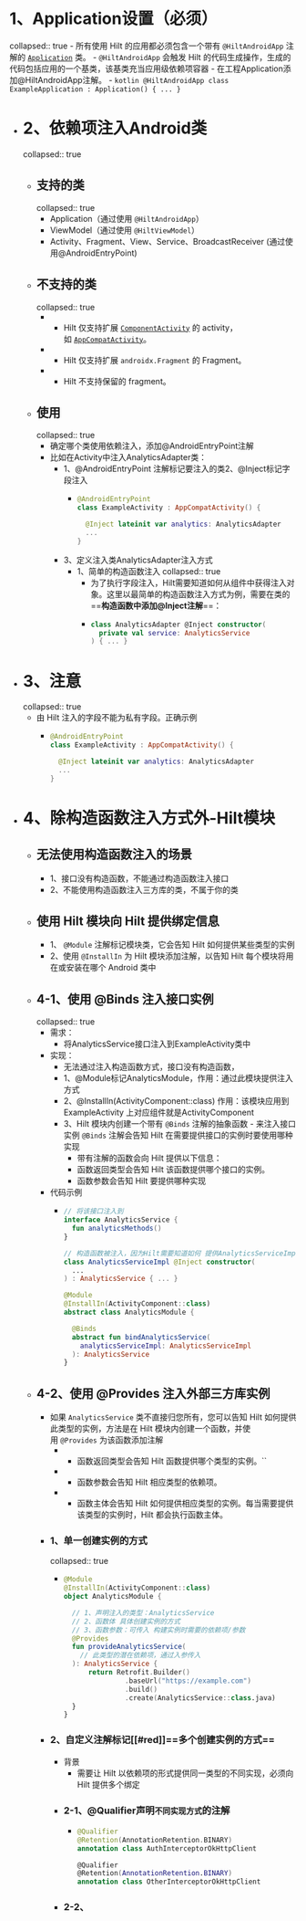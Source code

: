 # 1、Application设置（必须）
collapsed:: true
	- 所有使用 Hilt 的应用都必须包含一个带有 `@HiltAndroidApp` 注解的 [`Application`](https://developer.android.com/reference/android/app/Application?hl=zh-cn) 类。
	- `@HiltAndroidApp` 会触发 Hilt 的代码生成操作，生成的代码包括应用的一个基类，该基类充当应用级依赖项容器
	- 在工程Application添加@HiltAndroidApp注解。
		- ```kotlin
		  @HiltAndroidApp
		  class ExampleApplication : Application() { ... }
		  ```
- # 2、依赖项注入Android类
  collapsed:: true
	- ## 支持的类
	  collapsed:: true
		- Application（通过使用 `@HiltAndroidApp`）
		- ViewModel（通过使用 `@HiltViewModel`）
		- Activity、Fragment、View、Service、BroadcastReceiver (通过使用@AndroidEntryPoint)
	- ## 不支持的类
	  collapsed:: true
		- - Hilt 仅支持扩展 [`ComponentActivity`](https://developer.android.com/reference/kotlin/androidx/activity/ComponentActivity?hl=zh-cn) 的 activity，如 [`AppCompatActivity`](https://developer.android.com/reference/kotlin/androidx/appcompat/app/AppCompatActivity?hl=zh-cn)。
		- - Hilt 仅支持扩展 `androidx.Fragment` 的 Fragment。
		- - Hilt 不支持保留的 fragment。
	- ## 使用
	  collapsed:: true
		- 确定哪个类使用依赖注入，添加@AndroidEntryPoint注解
		- 比如在Activity中注入AnalyticsAdapter类：
			- 1、@AndroidEntryPoint 注解标记要注入的类2、@Inject标记字段注入
				- ```kotlin
				  @AndroidEntryPoint
				  class ExampleActivity : AppCompatActivity() {
				  
				    @Inject lateinit var analytics: AnalyticsAdapter
				    ...
				  }
				  ```
			- 3、定义注入类AnalyticsAdapter注入方式
				- 1、简单的构造函数注入
				  collapsed:: true
					- 为了执行字段注入，Hilt需要知道如何从组件中获得注入对象。这里以最简单的构造函数注入方式为例，需要在类的==**构造函数中添加@Inject注解**==：
					- ```kotlin
					  class AnalyticsAdapter @Inject constructor(
					    private val service: AnalyticsService
					  ) { ... }
					  ```
- # 3、注意
  collapsed:: true
	- 由 Hilt 注入的字段不能为私有字段。正确示例
		- ```kotlin
		  @AndroidEntryPoint
		  class ExampleActivity : AppCompatActivity() {
		  
		    @Inject lateinit var analytics: AnalyticsAdapter
		    ...
		  }
		  ```
- # 4、除构造函数注入方式外-Hilt模块
	- ## 无法使用构造函数注入的场景
		- 1、接口没有构造函数，不能通过构造函数注入接口
		- 2、不能使用构造函数注入三方库的类，不属于你的类
	- ## 使用 Hilt 模块向 Hilt 提供绑定信息
		- 1、 `@Module` 注解标记模块类，它会告知 Hilt 如何提供某些类型的实例
		- 2、使用 `@InstallIn` 为 Hilt 模块添加注解，以告知 Hilt 每个模块将用在或安装在哪个 Android 类中
	- ##  4-1、使用 @Binds 注入接口实例
	  collapsed:: true
		- 需求：
			- 将AnalyticsService接口注入到ExampleActivity类中
		- 实现：
			- 无法通过注入构造函数方式，接口没有构造函数，
			- 1、@Module标记AnalyticsModule，作用：通过此模块提供注入方式
			- 2、@InstallIn(ActivityComponent::class) 作用：该模块应用到 ExampleActivity 上对应组件就是ActivityComponent
			- 3、Hilt 模块内创建一个带有 `@Binds` 注解的抽象函数 - 来注入接口实例    `@Binds` 注解会告知 Hilt 在需要提供接口的实例时要使用哪种实现
				- 带有注解的函数会向 Hilt 提供以下信息：
				- 函数返回类型会告知 Hilt 该函数提供哪个接口的实例。
				- 函数参数会告知 Hilt 要提供哪种实现
		- 代码示例
			- ```kotlin
			  // 将该接口注入到
			  interface AnalyticsService {
			    fun analyticsMethods()
			  }
			  
			  // 构造函数被注入，因为Hilt需要知道如何 提供AnalyticsServiceImpl的实例
			  class AnalyticsServiceImpl @Inject constructor(
			    ...
			  ) : AnalyticsService { ... }
			  
			  @Module
			  @InstallIn(ActivityComponent::class)
			  abstract class AnalyticsModule {
			  
			    @Binds
			    abstract fun bindAnalyticsService(
			      analyticsServiceImpl: AnalyticsServiceImpl
			    ): AnalyticsService
			  }
			  ```
	- ## 4-2、使用 @Provides 注入外部三方库实例
		- 如果 `AnalyticsService` 类不直接归您所有，您可以告知 Hilt 如何提供此类型的实例，方法是在 Hilt 模块内创建一个函数，并使用 `@Provides` 为该函数添加注解
			- - 函数返回类型会告知 Hilt 函数提供哪个类型的实例。``
			- - 函数参数会告知 Hilt 相应类型的依赖项。
			- - 函数主体会告知 Hilt 如何提供相应类型的实例。每当需要提供该类型的实例时，Hilt 都会执行函数主体。
		- ### 1、单一创建实例的方式
		  collapsed:: true
			- ```kotlin
			  @Module
			  @InstallIn(ActivityComponent::class)
			  object AnalyticsModule {
			  
			    // 1、声明注入的类型：AnalyticsService
			    // 2、函数体 具体创建实例的方式
			    // 3、函数参数：可传入 构建实例时需要的依赖项/参数
			    @Provides
			    fun provideAnalyticsService(
			      // 此类型的潜在依赖项，通过入参传入
			    ): AnalyticsService {
			        return Retrofit.Builder()
			                 .baseUrl("https://example.com")
			                 .build()
			                 .create(AnalyticsService::class.java)
			    }
			  }
			  ```
		- ### 2、自定义注解标记[[#red]]==**多个创建实例的方式**==
			- 背景
				- 需要让 Hilt 以依赖项的形式提供同一类型的不同实现，必须向 Hilt 提供多个绑定
			- ### 2-1、@Qualifier声明`不同实现方式`的注解
				- ```kotlin
				  @Qualifier
				  @Retention(AnnotationRetention.BINARY)
				  annotation class AuthInterceptorOkHttpClient
				  
				  @Qualifier
				  @Retention(AnnotationRetention.BINARY)
				  annotation class OtherInterceptorOkHttpClient
				  ```
			- ### 2-2、